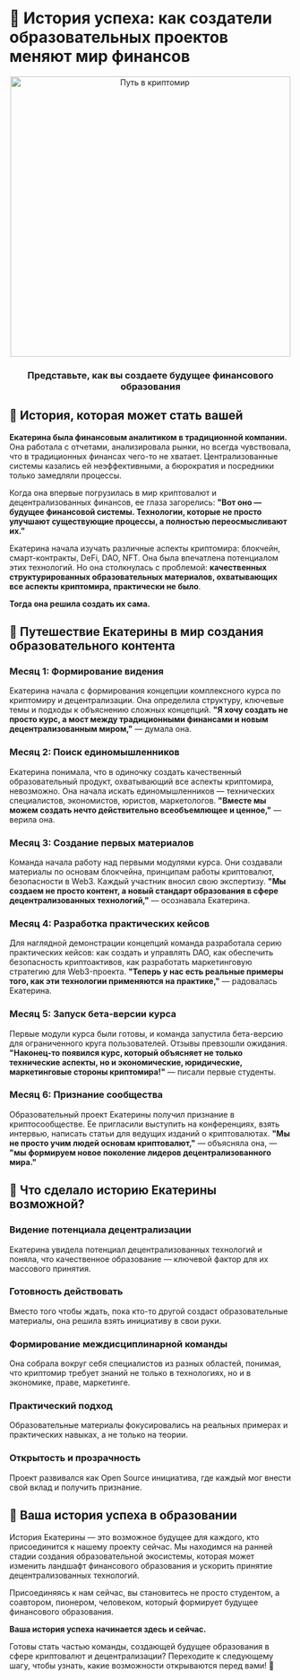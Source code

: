 # 🌟 История успеха: как создатели образовательных проектов меняют мир финансов

<div align="center">
  <img src="https://raw.githubusercontent.com/LNDMN/AI_CRYPTO_STARTUP/main/assets/images/crypto_journey.png" alt="Путь в криптомир" width="500"/>
  <h3>Представьте, как вы создаете будущее финансового образования</h3>
</div>

## 📖 История, которая может стать вашей

**Екатерина была финансовым аналитиком в традиционной компании.** Она работала с отчетами, анализировала рынки, но всегда чувствовала, что в традиционных финансах чего-то не хватает. Централизованные системы казались ей неэффективными, а бюрократия и посредники только замедляли процессы.

Когда она впервые погрузилась в мир криптовалют и децентрализованных финансов, ее глаза загорелись: **"Вот оно — будущее финансовой системы. Технологии, которые не просто улучшают существующие процессы, а полностью переосмысливают их."**

Екатерина начала изучать различные аспекты криптомира: блокчейн, смарт-контракты, DeFi, DAO, NFT. Она была впечатлена потенциалом этих технологий. Но она столкнулась с проблемой: **качественных структурированных образовательных материалов, охватывающих все аспекты криптомира, практически не было**.

**Тогда она решила создать их сама.**

## 🚀 Путешествие Екатерины в мир создания образовательного контента

### Месяц 1: Формирование видения
Екатерина начала с формирования концепции комплексного курса по криптомиру и децентрализации. Она определила структуру, ключевые темы и подходы к объяснению сложных концепций. **"Я хочу создать не просто курс, а мост между традиционными финансами и новым децентрализованным миром,"** — думала она.

### Месяц 2: Поиск единомышленников
Екатерина понимала, что в одиночку создать качественный образовательный продукт, охватывающий все аспекты криптомира, невозможно. Она начала искать единомышленников — технических специалистов, экономистов, юристов, маркетологов. **"Вместе мы можем создать нечто действительно всеобъемлющее и ценное,"** — верила она.

### Месяц 3: Создание первых материалов
Команда начала работу над первыми модулями курса. Они создавали материалы по основам блокчейна, принципам работы криптовалют, безопасности в Web3. Каждый участник вносил свою экспертизу. **"Мы создаем не просто контент, а новый стандарт образования в сфере децентрализованных технологий,"** — осознавала Екатерина.

### Месяц 4: Разработка практических кейсов
Для наглядной демонстрации концепций команда разработала серию практических кейсов: как создать и управлять DAO, как обеспечить безопасность криптоактивов, как разработать маркетинговую стратегию для Web3-проекта. **"Теперь у нас есть реальные примеры того, как эти технологии применяются на практике,"** — радовалась Екатерина.

### Месяц 5: Запуск бета-версии курса
Первые модули курса были готовы, и команда запустила бета-версию для ограниченного круга пользователей. Отзывы превзошли ожидания. **"Наконец-то появился курс, который объясняет не только технические аспекты, но и экономические, юридические, маркетинговые стороны криптомира!"** — писали первые студенты.

### Месяц 6: Признание сообщества
Образовательный проект Екатерины получил признание в криптосообществе. Ее пригласили выступить на конференциях, взять интервью, написать статьи для ведущих изданий о криптовалютах. **"Мы не просто учим людей основам криптовалют,"** — объясняла она, — **"мы формируем новое поколение лидеров децентрализованного мира."**

## 💫 Что сделало историю Екатерины возможной?

### Видение потенциала децентрализации
Екатерина увидела потенциал децентрализованных технологий и поняла, что качественное образование — ключевой фактор для их массового принятия.

### Готовность действовать
Вместо того чтобы ждать, пока кто-то другой создаст образовательные материалы, она решила взять инициативу в свои руки.

### Формирование междисциплинарной команды
Она собрала вокруг себя специалистов из разных областей, понимая, что криптомир требует знаний не только в технологиях, но и в экономике, праве, маркетинге.

### Практический подход
Образовательные материалы фокусировались на реальных примерах и практических навыках, а не только на теории.

### Открытость и прозрачность
Проект развивался как Open Source инициатива, где каждый мог внести свой вклад и получить признание.

## 🚀 Ваша история успеха в образовании

История Екатерины — это возможное будущее для каждого, кто присоединится к нашему проекту сейчас. Мы находимся на ранней стадии создания образовательной экосистемы, которая может изменить ландшафт финансового образования и ускорить принятие децентрализованных технологий.

Присоединяясь к нам сейчас, вы становитесь не просто студентом, а соавтором, пионером, человеком, который формирует будущее финансового образования.

**Ваша история успеха начинается здесь и сейчас.**

Готовы стать частью команды, создающей будущее образования в сфере криптовалют и децентрализации? Переходите к следующему шагу, чтобы узнать, какие возможности открываются перед вами! 🌠 